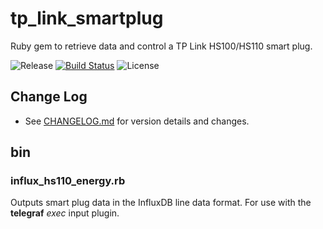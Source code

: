 # tp_link_smartplug

Ruby gem to retrieve data and control a TP Link HS100/HS110 smart plug.

![Release](https://img.shields.io/github/release/bmhughes/tp_link_smartplug.svg) [![Build Status](https://travis-ci.org/bmhughes/tp_link_smartplug.svg?branch=master)](https://travis-ci.org/bmhughes/tp_link_smartplug) ![License](https://img.shields.io/github/license/bmhughes/tp_link_smartplug.svg)

## Change Log

- See [CHANGELOG.md](/CHANGELOG.md) for version details and changes.

## bin

### influx_hs110_energy.rb

Outputs smart plug data in the InfluxDB line data format. For use with the **telegraf** *exec* input plugin.
